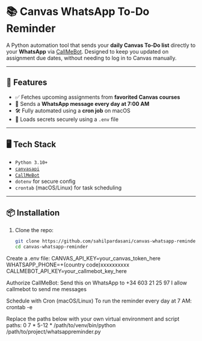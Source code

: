 # 📚 Canvas WhatsApp To-Do Reminder

A Python automation tool that sends your **daily Canvas To-Do list** directly to your **WhatsApp** via [CallMeBot](https://www.callmebot.com/). Designed to keep you updated on assignment due dates, without needing to log in to Canvas manually.

---

## 🚀 Features

- ✅ Fetches upcoming assignments from **favorited Canvas courses**
- 📅 Sends a **WhatsApp message every day at 7:00 AM**
- 🛠️ Fully automated using a **cron job** on macOS
- 🔐 Loads secrets securely using a `.env` file

---

## 🖥️ Tech Stack

- `Python 3.10+`
- [`canvasapi`](https://github.com/ucfopen/canvasapi)
- [`CallMeBot`](https://www.callmebot.com/)
- `dotenv` for secure config
- `crontab` (macOS/Linux) for task scheduling

---

## 📦 Installation

1. Clone the repo:
   ```bash
   git clone https://github.com/sahilpardasani/canvas-whatsapp-reminder.git
   cd canvas-whatsapp-reminder

Create a .env file:
CANVAS_API_KEY=your_canvas_token_here
WHATSAPP_PHONE=+(country code)xxxxxxxxxx
CALLMEBOT_API_KEY=your_callmebot_key_here

Authorize CallMeBot:
Send this on WhatsApp to +34 603 21 25 97
I allow callmebot to send me messages

Schedule with Cron (macOS/Linux)
To run the reminder every day at 7 AM: 
crontab -e

 Replace the paths below with your own virtual environment and script paths:
0 7 * 5-12 * /path/to/venv/bin/python /path/to/project/whatsappreminder.py


